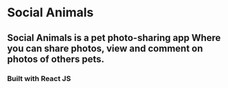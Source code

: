 # Social Animals

## Social Animals is a pet photo-sharing app Where you can share photos, view and comment on photos of others pets.

### Built with React JS
